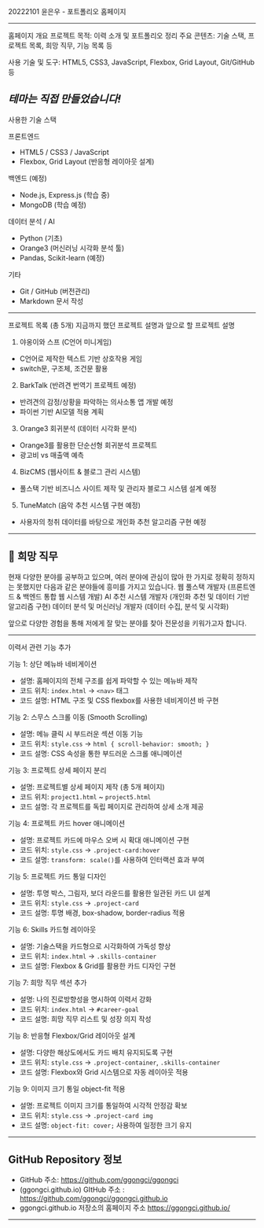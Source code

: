 20222101 윤은우 - 포트폴리오 홈페이지

---

홈페이지 개요
프로젝트 목적: 이력 소개 및 포트폴리오 정리
주요 콘텐츠: 기술 스택, 프로젝트 목록, 희망 직무, 기능 목록 등 

사용 기술 및 도구: HTML5, CSS3, JavaScript, Flexbox, Grid Layout, Git/GitHub 등

*테마는 직접 만들었습니다!*
---


사용한 기술 스택

프론트엔드
- HTML5 / CSS3 / JavaScript
- Flexbox, Grid Layout (반응형 레이아웃 설계)

백엔드 (예정)
- Node.js, Express.js (학습 중)
- MongoDB (학습 예정)

데이터 분석 / AI
- Python (기초)
- Orange3 (머신러닝 시각화 분석 툴)
- Pandas, Scikit-learn (예정)

기타
- Git / GitHub (버전관리)
- Markdown 문서 작성

---

프로젝트 목록 (총 5개)
지금까지 했던 프로젝트 설명과 앞으로 할 프로젝트 설명
1. 야옹이와 스프 (C언어 미니게임)
- C언어로 제작한 텍스트 기반 상호작용 게임
- switch문, 구조체, 조건문 활용

2. BarkTalk (반려견 번역기 프로젝트 예정)
- 반려견의 감정/상황을 파악하는 의사소통 앱 개발 예정
- 파이썬 기반 AI모델 적용 계획

 3. Orange3 회귀분석 (데이터 시각화 분석)
- Orange3를 활용한 단순선형 회귀분석 프로젝트
- 광고비 vs 매출액 예측

4. BizCMS (웹사이트 & 블로그 관리 시스템)
- 풀스택 기반 비즈니스 사이트 제작 및 관리자 블로그 시스템 설계 예정

5. TuneMatch (음악 추천 시스템 구현 예정)
- 사용자의 청취 데이터를 바탕으로 개인화 추천 알고리즘 구현 예정

---

## 📌 희망 직무

현재 다양한 분야를 공부하고 있으며, 여러 분야에 관심이 많아 한 가지로 정확히 정하지는 못했지만 다음과 같은 분야들에 흥미를 가지고 있습니다.
웹 풀스택 개발자 (프론트엔드 & 백엔드 통합 웹 시스템 개발)
AI 추천 시스템 개발자 (개인화 추천 및 데이터 기반 알고리즘 구현)
데이터 분석 및 머신러닝 개발자 (데이터 수집, 분석 및 시각화)

앞으로 다양한 경험을 통해 저에게 잘 맞는 분야를 찾아 전문성을 키워가고자 합니다.

---

이력서 관련 기능 추가

기능 1: 상단 메뉴바 네비게이션
- 설명: 홈페이지의 전체 구조를 쉽게 파악할 수 있는 메뉴바 제작
- 코드 위치: `index.html` → `<nav>` 태그
- 코드 설명: HTML 구조 및 CSS flexbox를 사용한 네비게이션 바 구현

기능 2: 스무스 스크롤 이동 (Smooth Scrolling)
- 설명: 메뉴 클릭 시 부드러운 섹션 이동 기능
- 코드 위치: `style.css` → `html { scroll-behavior: smooth; }`
- 코드 설명: CSS 속성을 통한 부드러운 스크롤 애니메이션

기능 3: 프로젝트 상세 페이지 분리
- 설명: 프로젝트별 상세 페이지 제작 (총 5개 페이지)
- 코드 위치: `project1.html` ~ `project5.html`
- 코드 설명: 각 프로젝트를 독립 페이지로 관리하여 상세 소개 제공

기능 4: 프로젝트 카드 hover 애니메이션
- 설명: 프로젝트 카드에 마우스 오버 시 확대 애니메이션 구현
- 코드 위치: `style.css` → `.project-card:hover`
- 코드 설명: `transform: scale()`를 사용하여 인터랙션 효과 부여

기능 5: 프로젝트 카드 통일 디자인
- 설명: 투명 박스, 그림자, 보더 라운드를 활용한 일관된 카드 UI 설계
- 코드 위치: `style.css` → `.project-card`
- 코드 설명: 투명 배경, box-shadow, border-radius 적용

기능 6: Skills 카드형 레이아웃
- 설명: 기술스택을 카드형으로 시각화하여 가독성 향상
- 코드 위치: `index.html` → `.skills-container`
- 코드 설명: Flexbox & Grid를 활용한 카드 디자인 구현

기능 7: 희망 직무 섹션 추가
- 설명: 나의 진로방향성을 명시하여 이력서 강화
- 코드 위치: `index.html` → `#career-goal`
- 코드 설명: 희망 직무 리스트 및 성장 의지 작성

기능 8: 반응형 Flexbox/Grid 레이아웃 설계
- 설명: 다양한 해상도에서도 카드 배치 유지되도록 구현
- 코드 위치: `style.css` → `.project-container`, `.skills-container`
- 코드 설명: Flexbox와 Grid 시스템으로 자동 레이아웃 적용

기능 9: 이미지 크기 통일 object-fit 적용
- 설명: 프로젝트 이미지 크기를 통일하여 시각적 안정감 확보
- 코드 위치: `style.css` → `.project-card img`
- 코드 설명: `object-fit: cover;` 사용하여 일정한 크기 유지

---

## GitHub Repository 정보

- GitHub 주소: https://github.com/ggongci/ggongci
- (ggongci.github.io) GItHub 주소 : https://github.com/ggongci/ggongci.github.io
- ggongci.github.io 저장소의 홈페이지 주소 https://ggongci.github.io/

---
